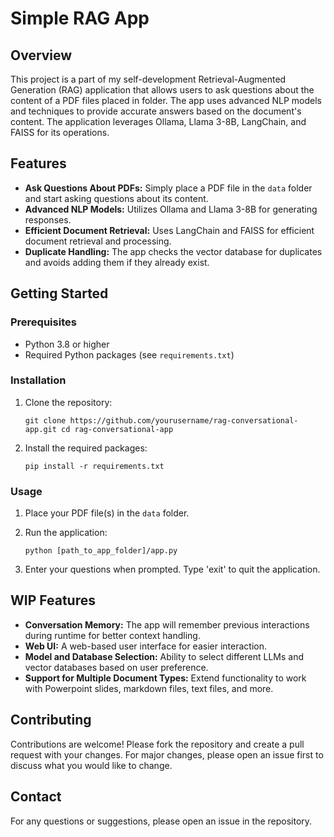 # Simple RAG App

## Overview

This project is a part of my self-development Retrieval-Augmented Generation (RAG) application that allows users to ask questions about the content of a PDF files placed in folder. The app uses advanced NLP models and techniques to provide accurate answers based on the document's content. The application leverages Ollama, Llama 3-8B, LangChain, and FAISS for its operations.

## Features

- **Ask Questions About PDFs:** Simply place a PDF file in the `data` folder and start asking questions about its content.
- **Advanced NLP Models:** Utilizes Ollama and Llama 3-8B for generating responses.
- **Efficient Document Retrieval:** Uses LangChain and FAISS for efficient document retrieval and processing.
- **Duplicate Handling:** The app checks the vector database for duplicates and avoids adding them if they already exist.

## Getting Started

### Prerequisites

- Python 3.8 or higher
- Required Python packages (see `requirements.txt`)

### Installation

1. Clone the repository:

   `git clone https://github.com/yourusername/rag-conversational-app.git cd rag-conversational-app`
2. Install the required packages:

   `pip install -r requirements.txt`

### Usage

1. Place your PDF file(s) in the `data` folder.
2. Run the application:

   `python [path_to_app_folder]/app.py`
3. Enter your questions when prompted. Type 'exit' to quit the application.

## WIP Features

- **Conversation Memory:** The app will remember previous interactions during runtime for better context handling.
- **Web UI:** A web-based user interface for easier interaction.
- **Model and Database Selection:** Ability to select different LLMs and vector databases based on user preference.
- **Support for Multiple Document Types:** Extend functionality to work with Powerpoint slides, markdown files, text files, and more.

## Contributing

Contributions are welcome! Please fork the repository and create a pull request with your changes. For major changes, please open an issue first to discuss what you would like to change.

## Contact

For any questions or suggestions, please open an issue in the repository.
